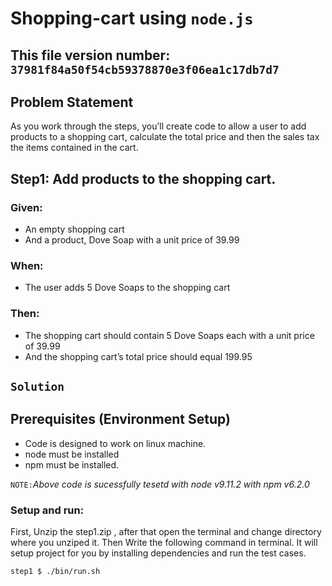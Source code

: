 # Shopping-cart using `node.js`
## This file version number: `37981f84a50f54cb59378870e3f06ea1c17db7d7`
## Problem Statement
As you work through the steps, you’ll create code to allow a user to add products to a shopping cart, calculate the total price and then the sales tax the items contained in the cart.
## Step1: Add products to the shopping cart.
### Given:
- An empty shopping cart
- And a product, Dove Soap with a unit price of 39.99
### When:
- The user adds 5 Dove Soaps to the shopping cart
### Then:
- The shopping cart should contain 5 Dove Soaps each with a unit price of 39.99
- And the shopping cart’s total price should equal 199.95
## `Solution`
## Prerequisites (Environment Setup)
* Code is designed to work on linux machine.
* node must be installed
* npm must be installed.

`NOTE:`_Above code is sucessfully tesetd with node v9.11.2 with npm v6.2.0_
### Setup and run:
First, Unzip the step1.zip , after that open the terminal and change directory where you unziped it.
Then Write the following command in terminal. It will setup project for you by installing dependencies and run the test cases.
```
step1 $ ./bin/run.sh
```
